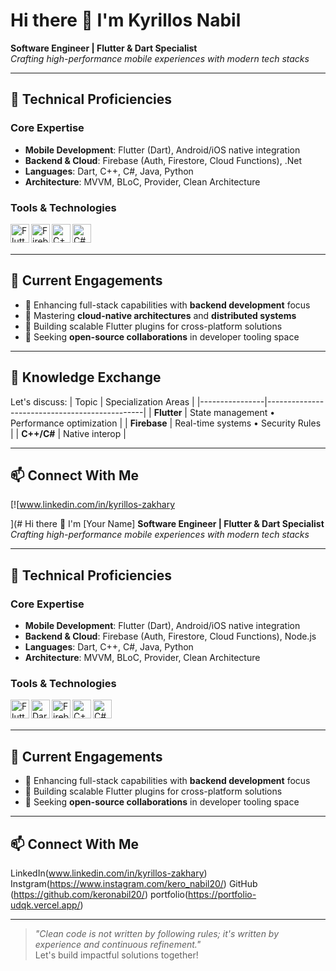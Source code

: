 # Hi there 👋 I'm Kyrillos Nabil
**Software Engineer | Flutter & Dart Specialist**  
*Crafting high-performance mobile experiences with modern tech stacks*

---

## 🔧 Technical Proficiencies
### Core Expertise
- **Mobile Development**: Flutter (Dart), Android/iOS native integration  
- **Backend & Cloud**: Firebase (Auth, Firestore, Cloud Functions), .Net  
- **Languages**: Dart, C++, C#, Java, Python  
- **Architecture**: MVVM, BLoC, Provider, Clean Architecture

### Tools & Technologies
<img align="left" alt="Flutter" width="30px" src="https://cdn.worldvectorlogo.com/logos/flutter-logo.svg" />
<img align="left" alt="Firebase" width="30px" src="https://cdn.worldvectorlogo.com/logos/firebase-1.svg" />
<img align="left" alt="C++" width="30px" src="https://cdn.worldvectorlogo.com/logos/c.svg" />
<img align="left" alt="C#" width="30px" src="https://cdn.worldvectorlogo.com/logos/c--4.svg" />
<br/><br/>

---

## 🚀 Current Engagements
- 🔭 Enhancing full-stack capabilities with **backend development** focus
- 🌱 Mastering **cloud-native architectures** and **distributed systems**
- 📱 Building scalable Flutter plugins for cross-platform solutions
- 👯 Seeking **open-source collaborations** in developer tooling space

---

## 💬 Knowledge Exchange
Let's discuss:
| Topic          | Specialization Areas                          |
|----------------|-----------------------------------------------|
| **Flutter**    | State management • Performance optimization   |
| **Firebase**   | Real-time systems • Security Rules            |
| **C++/C#**     | Native interop                                |

---

## 📫 Connect With Me
[![www.linkedin.com/in/kyrillos-zakhary

](# Hi there 👋 I'm [Your Name]
**Software Engineer | Flutter & Dart Specialist**  
*Crafting high-performance mobile experiences with modern tech stacks*

---

## 🔧 Technical Proficiencies
### Core Expertise
- **Mobile Development**: Flutter (Dart), Android/iOS native integration  
- **Backend & Cloud**: Firebase (Auth, Firestore, Cloud Functions), Node.js  
- **Languages**: Dart, C++, C#, Java, Python  
- **Architecture**: MVVM, BLoC, Provider, Clean Architecture

### Tools & Technologies
<img align="left" alt="Flutter" width="30px" src="https://cdn.worldvectorlogo.com/logos/flutter-logo.svg" />
<img align="left" alt="Dart" width="30px" src="https://cdn.worldvectorlogo.com/logos/dart-logo.svg" />
<img align="left" alt="Firebase" width="30px" src="https://cdn.worldvectorlogo.com/logos/firebase-1.svg" />
<img align="left" alt="C++" width="30px" src="https://cdn.worldvectorlogo.com/logos/c.svg" />
<img align="left" alt="C#" width="30px" src="https://cdn.worldvectorlogo.com/logos/c--4.svg" />
<br/><br/>

---

## 🚀 Current Engagements
- 🔭 Enhancing full-stack capabilities with **backend development** focus
- 📱 Building scalable Flutter plugins for cross-platform solutions
- 👯 Seeking **open-source collaborations** in developer tooling space

---


## 📫 Connect With Me
LinkedIn(www.linkedin.com/in/kyrillos-zakhary)
Instgram(https://www.instagram.com/kero_nabil20/)
GitHub (https://github.com/keronabil20/)
portfolio(https://portfolio-udqk.vercel.app/)

---

> *"Clean code is not written by following rules; it's written by experience and continuous refinement."*  
> Let's build impactful solutions together!
